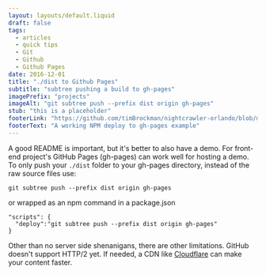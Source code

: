 ```yaml
---
layout: layouts/default.liquid
draft: false
tags: 
  - articles
  - quick tips
  - Git
  - Github
  - Github Pages
date: 2016-12-01
title: "./dist to Github Pages"
subtitle: "subtree pushing a build to gh-pages"
imagePrefix: "projects"
imageAlt: "git subtree push --prefix dist origin gh-pages"
stub: "this is a placeholder"
footerLink: "https://github.com/timBrockman/nightcrawler-orlando/blob/master/package.json#L13"
footerText: "A working NPM deploy to gh-pages example"
---
```

A good README is important, but it's better to also have a demo.
For front-end project's GitHub Pages (gh-pages) can work well for hosting a demo. 
To only push your `./dist` folder to your gh-pages directory, instead of the raw source files
use:
```
git subtree push --prefix dist origin gh-pages
```
or wrapped as an npm command in a package.json
```
"scripts": {
  "deploy":"git subtree push --prefix dist origin gh-pages"
}
```
Other than no server side shenanigans, there are other limitations. 
GitHub doesn't support HTTP/2 yet.
If needed, a CDN like [Cloudflare](https://www.cloudflare.com/) can make your content faster.
